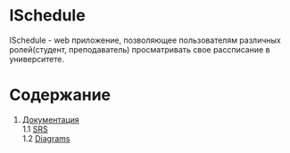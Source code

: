 # ISchedule

ISchedule - web приложение, позволяющее пользователям различных ролей(студент, преподаватель) просматривать свое рассписание в университете.

# Содержание
1. [Документация](https://github.com/IlyaMarkevichV/ISchedule/tree/master/Documentation) <br>
  1.1 [SRS](https://github.com/IlyaMarkevichV/ISchedule/blob/master/Documentation/SRS/SRS.md) <br>
  1.2 [Diagrams](https://github.com/IlyaMarkevichV/ISchedule/blob/master/Documentation/Diagrams/Diagrams.md) <br>